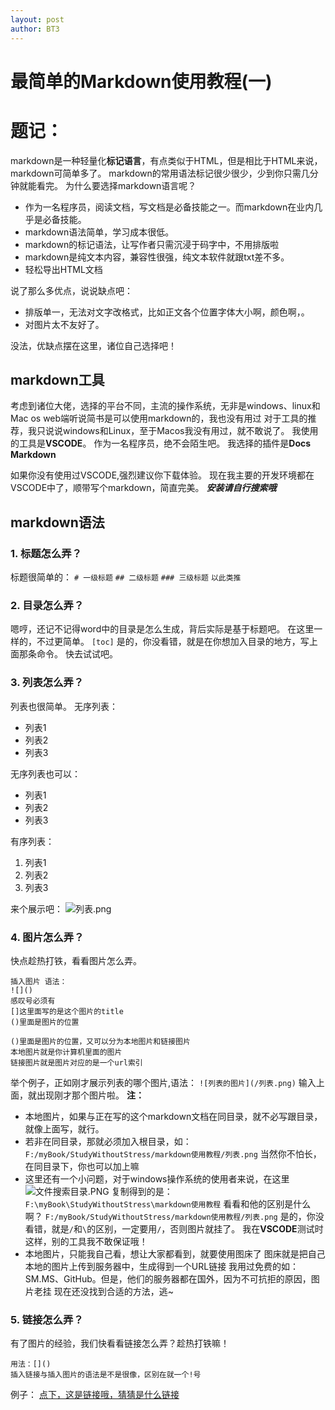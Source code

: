 ```yaml
---
layout: post
author: BT3
---
```


# 最简单的Markdown使用教程(一)
# 题记：
markdown是一种轻量化**标记语言**，有点类似于HTML，但是相比于HTML来说，markdown可简单多了。
markdown的常用语法标记很少很少，少到你只需几分钟就能看完。
为什么要选择markdown语言呢？
- 作为一名程序员，阅读文档，写文档是必备技能之一。而markdown在业内几乎是必备技能。
- markdown语法简单，学习成本很低。
- markdown的标记语法，让写作者只需沉浸于码字中，不用排版啦
- markdown是纯文本内容，兼容性很强，纯文本软件就跟txt差不多。
- 轻松导出HTML文档

说了那么多优点，说说缺点吧：
- 排版单一，无法对文字改格式，比如正文各个位置字体大小啊，颜色啊，。
- 对图片太不友好了。

没法，优缺点摆在这里，诸位自己选择吧！

## markdown工具
考虑到诸位大佬，选择的平台不同，主流的操作系统，无非是windows、linux和Mac os
web端听说简书是可以使用markdown的，我也没有用过
对于工具的推荐，我只说说windows和Linux，至于Macos我没有用过，就不敢说了。
我使用的工具是**VSCODE**。
作为一名程序员，绝不会陌生吧。
我选择的插件是**Docs Markdown**

如果你没有使用过VSCODE,强烈建议你下载体验。
现在我主要的开发环境都在VSCODE中了，顺带写个markdown，简直完美。
***安装请自行搜索哦***

## markdown语法
### 1. 标题怎么弄？
标题很简单的：
`# 一级标题`
`## 二级标题`
`### 三级标题`
`以此类推`

### 2. 目录怎么弄？
嗯哼，还记不记得word中的目录是怎么生成，背后实际是基于标题吧。
在这里一样的，不过更简单。
`[toc]`
是的，你没看错，就是在你想加入目录的地方，写上面那条命令。
快去试试吧。

### 3. 列表怎么弄？
列表也很简单。
无序列表：
- 列表1
- 列表2
- 列表3

无序列表也可以：
* 列表1
* 列表2
* 列表3

有序列表：
1. 列表1
2. 列表2
3. 列表3

来个展示吧：
![列表.png](https://i.loli.net/2021/04/18/CMrFBWpQRL5AvkP.png)

### 4. 图片怎么弄？
快点趁热打铁，看看图片怎么弄。
```插入图片语法1
插入图片 语法：
![]()
感叹号必须有
[]这里面写的是这个图片的title
()里面是图片的位置
```
```插入图片语法2
()里面是图片的位置，又可以分为本地图片和链接图片
本地图片就是你计算机里面的图片
链接图片就是图片对应的是一个url索引
```
举个例子，正如刚才展示列表的哪个图片,语法：
`![列表的图片](/列表.png)`
输入上面，就出现刚才那个图片啦。
**注：** 
- 本地图片，如果与正在写的这个markdown文档在同目录，就不必写跟目录，就像上面写，就行。
- 若非在同目录，那就必须加入根目录，如：
     `F:/myBook/StudyWithoutStress/markdown使用教程/列表.png`
    当然你不怕长，在同目录下，你也可以加上嘛
- 这里还有一个小问题，对于windows操作系统的使用者来说，在这里
    ![文件搜索目录.PNG](https://i.loli.net/2021/04/18/3VxuLdjbaIgZntJ.png)
    复制得到的是：`F:\myBook\StudyWithoutStress\markdown使用教程`
    看看和他的区别是什么啊？
    `F:/myBook/StudyWithoutStress/markdown使用教程/列表.png`
    是的，你没看错，就是`/`和`\`的区别，一定要用`/`，否则图片就挂了。
    我在**VSCODE**测试时这样，别的工具我不敢保证哦！
- 本地图片，只能我自己看，想让大家都看到，就要使用图床了
    图床就是把自己本地的图片上传到服务器中，生成得到一个URL链接
    我用过免费的如：SM.MS、GitHub。但是，他们的服务器都在国外，因为不可抗拒的原因，图片老挂
    现在还没找到合适的方法，逃~

### 5. 链接怎么弄？
有了图片的经验，我们快看看链接怎么弄？趁热打铁嘛！
```插入链接
用法：[]()
插入链接与插入图片的语法是不是很像，区别在就一个!号
```
例子：
[点下，这是链接哦，猜猜是什么链接](https://cn.bing.com/?mkt=zh-CN)

